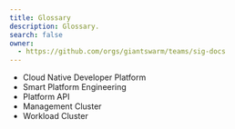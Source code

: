 ```yaml
---
title: Glossary
description: Glossary.
search: false
owner:
  - https://github.com/orgs/giantswarm/teams/sig-docs
---
```


- Cloud Native Developer Platform
- Smart Platform Engineering
- Platform API
- Management Cluster
- Workload Cluster
